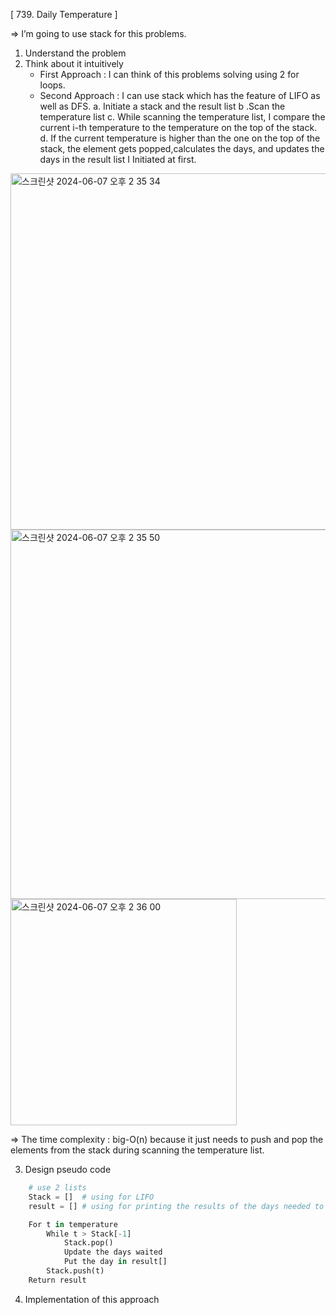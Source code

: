 [ 739. Daily Temperature ]

=> I’m going to use stack for this problems.
1. Understand the problem
2. Think about it intuitively
    - First Approach : I can think of this problems solving using 2 for loops. 
    - Second Approach : I can use stack which has the feature of LIFO as well as DFS.
        a. Initiate a stack and the result list
        b .Scan the temperature list
        c. While scanning the temperature list, I compare the current i-th temperature to the temperature on the top of the stack.
        d. If the current temperature is higher than the one on the top of the stack, the element gets popped,calculates the days, and updates the days in the result list I Initiated at first.
<img width="570" alt="스크린샷 2024-06-07 오후 2 35 34" src="https://github.com/GahyunSongDev/Coding_Test/assets/160058929/dc010cd1-0906-4e75-8e84-3a32bf188d1a">
<img width="591" alt="스크린샷 2024-06-07 오후 2 35 50" src="https://github.com/GahyunSongDev/Coding_Test/assets/160058929/8fa02aa8-7fec-46e6-b0e7-63dc901c540f">
<img width="362" alt="스크린샷 2024-06-07 오후 2 36 00" src="https://github.com/GahyunSongDev/Coding_Test/assets/160058929/6a86e5d3-e1e6-4a21-84d9-7acf0c15a09a">

=> The time complexity : big-O(n) because it just needs to push and pop the elements from the stack during scanning the temperature list.
		
3. Design pseudo code
```python
    # use 2 lists
    Stack = []	# using for LIFO
    result = []	# using for printing the results of the days needed to wait to get warmer weather.

    For t in temperature
        While t > Stack[-1]
            Stack.pop()
            Update the days waited
            Put the day in result[]
        Stack.push(t)
    Return result
```

4. Implementation of this approach
